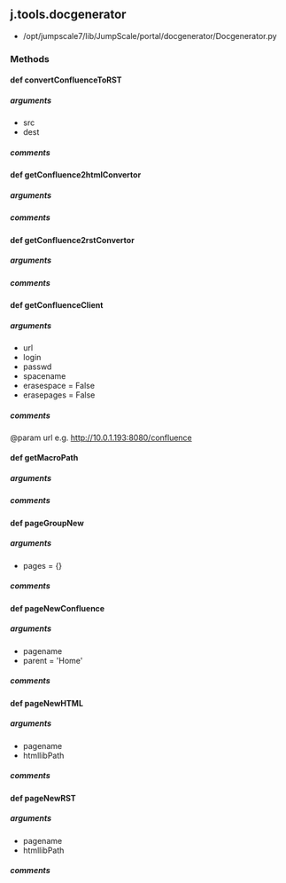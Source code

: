 ## j.tools.docgenerator

- /opt/jumpscale7/lib/JumpScale/portal/docgenerator/Docgenerator.py

### Methods

#### def convertConfluenceToRST 
##### arguments

- src
- dest

##### comments

#### def getConfluence2htmlConvertor 
##### arguments

##### comments

#### def getConfluence2rstConvertor 
##### arguments

##### comments

#### def getConfluenceClient 
##### arguments

- url
- login
- passwd
- spacename
- erasespace = False
- erasepages = False

##### comments

@param url e.g. http://10.0.1.193:8080/confluence

#### def getMacroPath 
##### arguments

##### comments

#### def pageGroupNew 
##### arguments

- pages = \{\}

##### comments

#### def pageNewConfluence 
##### arguments

- pagename
- parent = 'Home'

##### comments

#### def pageNewHTML 
##### arguments

- pagename
- htmllibPath

##### comments

#### def pageNewRST 
##### arguments

- pagename
- htmllibPath

##### comments

